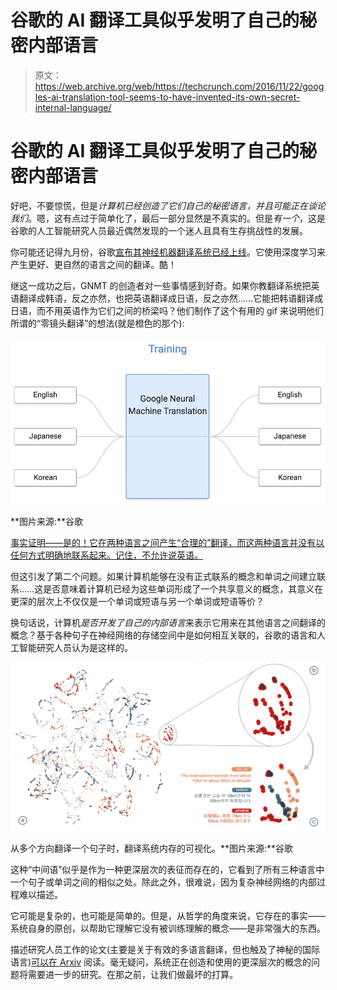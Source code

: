 # 谷歌的 AI 翻译工具似乎发明了自己的秘密内部语言

> 原文：<https://web.archive.org/web/https://techcrunch.com/2016/11/22/googles-ai-translation-tool-seems-to-have-invented-its-own-secret-internal-language/>

# 谷歌的 AI 翻译工具似乎发明了自己的秘密内部语言

好吧，不要惊慌，但是*计算机已经创造了它们自己的秘密语言，并且可能正在谈论我们*。嗯，这有点过于简单化了，最后一部分显然是不真实的。但是*有一个*，这是谷歌的人工智能研究人员最近偶然发现的一个迷人且具有生存挑战性的发展。

你可能还记得九月份，谷歌[宣布其神经机器翻译系统已经上线](https://web.archive.org/web/20230321153431/https://techcrunch.com/2016/09/27/google-unleashes-deep-learning-tech-on-language-with-neural-machine-translation/)。它使用深度学习来产生更好、更自然的语言之间的翻译。酷！

继这一成功之后，GNMT 的创造者对一些事情感到好奇。如果你教翻译系统把英语翻译成韩语，反之亦然，也把英语翻译成日语，反之亦然……它能把韩语翻译成日语，而不用英语作为它们之间的桥梁吗？他们制作了这个有用的 gif 来说明他们所谓的“零镜头翻译”的想法(就是橙色的那个):

[![image01](img/401ef8cc96dc925bde261245b6726bad.png)](https://web.archive.org/web/20230321153431/https://techcrunch.com/wp-content/uploads/2016/11/image01.gif)

**图片来源:**谷歌

[事实证明——是的！它在两种语言之间产生“合理的”翻译，而这两种语言并没有以任何方式明确地联系起来。记住，不允许说英语。](https://web.archive.org/web/20230321153431/https://research.googleblog.com/2016/11/zero-shot-translation-with-googles.html)

但这引发了第二个问题。如果计算机能够在没有正式联系的概念和单词之间建立联系……这是否意味着计算机已经为这些单词形成了一个共享意义的概念，其意义在更深的层次上不仅仅是一个单词或短语与另一个单词或短语等价？

换句话说，计算机*是否开发了自己的内部语言*来表示它用来在其他语言之间翻译的概念？基于各种句子在神经网络的存储空间中是如何相互关联的，谷歌的语言和人工智能研究人员认为是这样的。

[![A visualization of the translation system's memory when translating a single sentence in multiple directions.](img/b979be8af670d23692e9839315066b07.png)](https://web.archive.org/web/20230321153431/https://techcrunch.com/wp-content/uploads/2016/11/transcape.png)

从多个方向翻译一个句子时，翻译系统内存的可视化。**图片来源:**谷歌

这种“中间语”似乎是作为一种更深层次的表征而存在的，它看到了所有三种语言中一个句子或单词之间的相似之处。除此之外，很难说，因为复杂神经网络的内部过程难以描述。

它可能是复杂的，也可能是简单的。但是，从哲学的角度来说，它存在的事实——系统自身的原创，以帮助它理解它没有被训练理解的概念——是非常强大的东西。

描述研究人员工作的论文(主要是关于有效的多语言翻译，但也触及了神秘的国际语言)[可以在 Arxiv](https://web.archive.org/web/20230321153431/https://arxiv.org/pdf/1611.04558v1.pdf) 阅读。毫无疑问，系统正在创造和使用的更深层次的概念的问题将需要进一步的研究。在那之前，让我们做最坏的打算。